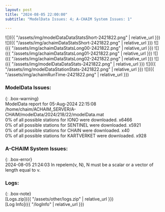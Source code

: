 ```yaml
---
layout: post
title: "2024-08-05 22:00:00"
subtitle: "ModelData Issues: 4; A-CHAIM System Issues: 1"

---
```


![]({{ "/assets/img/modelDataDataStatsShort-2421822.png" | relative_url }})
![]({{ "/assets/img/achaimDataStatsShort-2421822.png" | relative_url }})
![]({{ "/assets/img/achaimDataStatsLong00-2421822.png" | relative_url }})
![]({{ "/assets/img/achaimDataStatsLong01-2421822.png" | relative_url }})
![]({{ "/assets/img/achaimDataStatsLong02-2421822.png" | relative_url }})
![]({{ "/assets/img/modelDataDataStats-2421822.png" | relative_url }})
![]({{ "/assets/img/modelDataStationStats-2421822.png" | relative_url }})
![]({{ "/assets/img/achaimRunTime-2421822.png" | relative_url }})


### ModelData Issues:  
  
{: .box-warning}  
 ModelData report for 05-Aug-2024 22:15:08   
 /home/chaim/ACHAIM_SERVER/A-CHAIM/modelData/2024/218/22/modelData.mat   
 0% of all possible stations for IONO were downloaded. x6466   
 0% of all possible stations for SENTINEL were downloaded. x5921   
 0% of all possible stations for CHAIN were downloaded. x40   
 0% of all possible stations for KARTVERKET were downloaded. x928   
  
### A-CHAIM System Issues:  
  
{: .box-error}  
2024-08-05 21:24:03 In repelem(v, N), N must be a scalar or a vector of length equal to v.  

### Logs:  
  
{: .box-note}  
[Logs.zip]({{ "/assets/other/logs.zip" | relative_url }})  
[Log Info]({{ "/logInfo" | relative_url }})  
